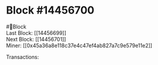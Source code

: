 
Block #14456700
===============
  
#🧊Block  
Last Block: [[14456699]]  
Next Block: [[14456701]]  
Miner: [[0x45a36a8e118c37e4c47ef4ab827a7c9e579e11e2]]  

 Transactions: